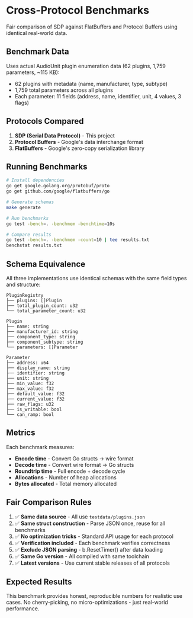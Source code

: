 # Cross-Protocol Benchmarks

Fair comparison of SDP against FlatBuffers and Protocol Buffers using identical real-world data.

## Benchmark Data

Uses actual AudioUnit plugin enumeration data (62 plugins, 1,759 parameters, ~115 KB):
- 62 plugins with metadata (name, manufacturer, type, subtype)
- 1,759 total parameters across all plugins
- Each parameter: 11 fields (address, name, identifier, unit, 4 values, 3 flags)

## Protocols Compared

1. **SDP (Serial Data Protocol)** - This project
2. **Protocol Buffers** - Google's data interchange format
3. **FlatBuffers** - Google's zero-copy serialization library

## Running Benchmarks

```bash
# Install dependencies
go get google.golang.org/protobuf/proto
go get github.com/google/flatbuffers/go

# Generate schemas
make generate

# Run benchmarks
go test -bench=. -benchmem -benchtime=10s

# Compare results
go test -bench=. -benchmem -count=10 | tee results.txt
benchstat results.txt
```

## Schema Equivalence

All three implementations use identical schemas with the same field types and structure:

```
PluginRegistry
├── plugins: []Plugin
├── total_plugin_count: u32
└── total_parameter_count: u32

Plugin
├── name: string
├── manufacturer_id: string
├── component_type: string
├── component_subtype: string
└── parameters: []Parameter

Parameter
├── address: u64
├── display_name: string
├── identifier: string
├── unit: string
├── min_value: f32
├── max_value: f32
├── default_value: f32
├── current_value: f32
├── raw_flags: u32
├── is_writable: bool
└── can_ramp: bool
```

## Metrics

Each benchmark measures:
- **Encode time** - Convert Go structs → wire format
- **Decode time** - Convert wire format → Go structs
- **Roundtrip time** - Full encode + decode cycle
- **Allocations** - Number of heap allocations
- **Bytes allocated** - Total memory allocated

## Fair Comparison Rules

1. ✅ **Same data source** - All use `testdata/plugins.json`
2. ✅ **Same struct construction** - Parse JSON once, reuse for all benchmarks
3. ✅ **No optimization tricks** - Standard API usage for each protocol
4. ✅ **Verification included** - Each benchmark verifies correctness
5. ✅ **Exclude JSON parsing** - b.ResetTimer() after data loading
6. ✅ **Same Go version** - All compiled with same toolchain
7. ✅ **Latest versions** - Use current stable releases of all protocols

## Expected Results

This benchmark provides honest, reproducible numbers for realistic use cases.
No cherry-picking, no micro-optimizations - just real-world performance.
